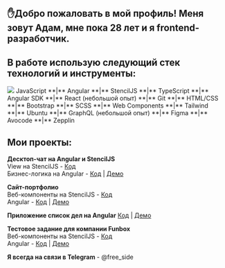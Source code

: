 ## ✋Добро пожаловать в мой профиль! Меня зовут Адам, мне пока 28 лет и я frontend-разработчик.

## В работе использую следующий стек технологий и инструменты:
<img src="https://img.shields.io/badge/JavaScript-323330?style=for-the-badge&logo=javascript&logoColor=F7DF1E">
JavaScript **|** Angular **|** StencilJS **|** TypeScript **|** Angular SDK **|** React (небольшой опыт) **|** Git **|** HTML/CSS **|** Bootstrap **|** SCSS **|** Web Components **|** Tailwind **|** Ubuntu **|** GraphQL (небольшой опыт) **|** Figma **|** Avocode **|** Zepplin

## Мои проекты:

**Десктоп-чат на Angular и StencilJS**<br />
View на StencilJS - [Код](https://github.com/almalib/stencil-chat)<br />
Бизнес-логика на Angular - [Код](https://github.com/almalib/ng-chat) | [Демо](https://almalib.github.io/ng-chat)<br />

**Сайт-портфолио**<br />
Веб-компоненты на StencilJS - [Код](https://github.com/almalib/s-promo)<br />
Angular - [Код](https://github.com/almalib/ng-promo) | [Демо](https://almalib.github.io/ng-promo)<br />

**Приложение список дел на Angular** [Код](https://github.com/almalib/todo-list) | [Демо](https://almalib.github.io/todo-list)<br />

**Тестовое задание для компании Funbox**<br />
Веб-компоненты на StencilJS - [Код](https://github.com/almalib/s-funbox)<br />
Angular - [Код](https://github.com/almalib/ng-funbox) | [Демо](https://almalib.github.io/ng-funbox)<br />

**Я всегда на связи в Telegram** - @free_side


